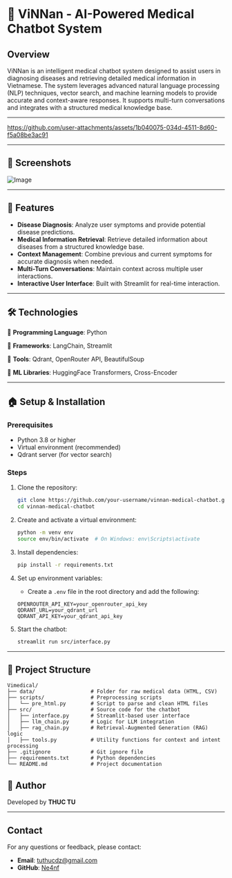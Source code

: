 # 💊 ViNNan - AI-Powered Medical Chatbot System

## Overview

ViNNan is an intelligent medical chatbot system designed to assist users in diagnosing diseases and retrieving detailed medical information in Vietnamese. The system leverages advanced natural language processing (NLP) techniques, vector search, and machine learning models to provide accurate and context-aware responses. It supports multi-turn conversations and integrates with a structured medical knowledge base.

---

https://github.com/user-attachments/assets/1b040075-034d-4511-8d60-f5a08be3ac91

---

## 📸 Screenshots
![Image](https://github.com/user-attachments/assets/c448a1d0-44b4-4bf3-8fe8-ff6a85d7f3b2)

---

## 🚀 Features

* **Disease Diagnosis**: Analyze user symptoms and provide potential disease predictions.
* **Medical Information Retrieval**: Retrieve detailed information about diseases from a structured knowledge base.
* **Context Management**: Combine previous and current symptoms for accurate diagnosis when needed.
* **Multi-Turn Conversations**: Maintain context across multiple user interactions.
* **Interactive User Interface**: Built with Streamlit for real-time interaction.

---

## 🛠️ Technologies 

🔹 **Programming Language**: Python

🔹 **Frameworks**: LangChain, Streamlit

🔹 **Tools**: Qdrant, OpenRouter API, BeautifulSoup

🔹 **ML Libraries**: HuggingFace Transformers, Cross-Encoder

---

## 🏠 Setup & Installation

### Prerequisites

* Python 3.8 or higher
* Virtual environment (recommended)
* Qdrant server (for vector search)

### Steps

1. Clone the repository:

   ```bash
   git clone https://github.com/your-username/vinnan-medical-chatbot.git
   cd vinnan-medical-chatbot
   ```

2. Create and activate a virtual environment:

   ```bash
   python -m venv env
   source env/bin/activate  # On Windows: env\Scripts\activate
   ```

3. Install dependencies:

   ```bash
   pip install -r requirements.txt
   ```

4. Set up environment variables:

   * Create a `.env` file in the root directory and add the following:

   ```plaintext
   OPENROUTER_API_KEY=your_openrouter_api_key
   QDRANT_URL=your_qdrant_url
   QDRANT_API_KEY=your_qdrant_api_key
   ```
5. Start the chatbot:

   ```bash
   streamlit run src/interface.py
   ```

---

## 🧠 Project Structure

```
Vimedical/
├── data/                  # Folder for raw medical data (HTML, CSV)
├── scripts/               # Preprocessing scripts
│   └── pre_html.py        # Script to parse and clean HTML files
├── src/                   # Source code for the chatbot
│   ├── interface.py       # Streamlit-based user interface
│   ├── llm_chain.py       # Logic for LLM integration
│   ├── rag_chain.py       # Retrieval-Augmented Generation (RAG) logic
│   ├── tools.py           # Utility functions for context and intent processing
├── .gitignore             # Git ignore file
├── requirements.txt       # Python dependencies
└── README.md              # Project documentation
```

## 👤 Author

Developed by **THUC TU**

---


## Contact

For any questions or feedback, please contact:

* **Email**: [tuthucdz@gmail.com](mailto:tuthucdz@gmail.com)
* **GitHub**: [Ne4nf](https://github.com/Ne4nf)


